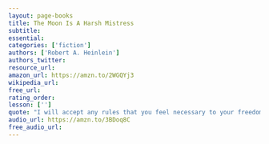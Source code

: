 ```yaml
---
layout: page-books
title: The Moon Is A Harsh Mistress
subtitle: 
essential: 
categories: ['fiction']
authors: ['Robert A. Heinlein']
authors_twitter: 
resource_url: 
amazon_url: https://amzn.to/2WGQYj3
wikipedia_url: 
free_url: 
rating_order: 
lesson: ['']
quote: "I will accept any rules that you feel necessary to your freedom. I am free, no matter what rules surround me. If I find them tolerable, I tolerate them; if I find them too obnoxious, I break them. I am free because I know that I alone am morally responsible for everything I do."
audio_url: https://amzn.to/3BDoq8C
free_audio_url: 
---
```

